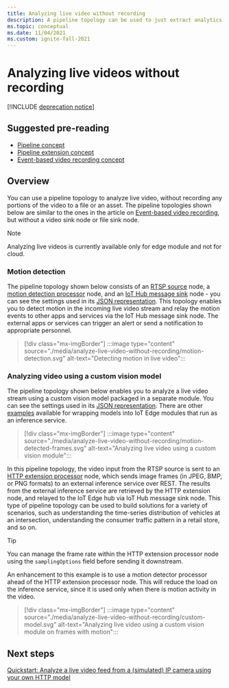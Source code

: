 ```yaml
---
title: Analyzing live video without recording
description: A pipeline topology can be used to just extract analytics from a live video stream, without having to record it on the edge or in the cloud. This article discusses this concept.
ms.topic: conceptual
ms.date: 11/04/2021
ms.custom: ignite-fall-2021
---
```

# Analyzing live videos without recording

[!INCLUDE [deprecation notice](./includes/deprecation-notice.md)]

## Suggested pre-reading 

* [Pipeline concept](pipeline.md)
* [Pipeline extension concept](pipeline-extension.md)
* [Event-based video recording concept](event-based-video-recording-concept.md)

## Overview  

You can use a pipeline topology to analyze live video, without recording any portions of the video to a file or an asset. The pipeline topologies shown below are similar to the ones in the article on [Event-based video recording](event-based-video-recording-concept.md), but without a video sink node or file sink node.

> [!NOTE]
> Analyzing live videos is currently available only for edge module and not for cloud.

### Motion detection

The pipeline topology shown below consists of an [RTSP source](pipeline.md#rtsp-source) node, a [motion detection processor](pipeline.md#motion-detection-processor) node, and an [IoT Hub message sink](pipeline.md#iot-hub-message-sink) node - you can see the settings used in its [JSON representation](https://github.com/Azure/video-analyzer/blob/main/pipelines/live/topologies/motion-detection/topology.json). This topology enables you to detect motion in the incoming live video stream and relay the motion events to other apps and services via the IoT Hub message sink node. The external apps or services can trigger an alert or send a notification to appropriate personnel.

> [!div class="mx-imgBorder"]
> :::image type="content" source="./media/analyze-live-video-without-recording/motion-detection.svg" alt-text="Detecting motion in live video":::

### Analyzing video using a custom vision model 

The pipeline topology shown below enables you to analyze a live video stream using a custom vision model packaged in a separate module. You can see the settings used in its [JSON representation](https://github.com/Azure/video-analyzer/blob/main/pipelines/live/topologies/httpExtension/topology.json). There are other [examples](https://github.com/Azure/video-analyzer/tree/main/edge-modules/extensions) available for wrapping models into IoT Edge modules that run as an inference service.

> [!div class="mx-imgBorder"]
> :::image type="content" source="./media/analyze-live-video-without-recording/motion-detected-frames.svg" alt-text="Analyzing live video using a custom vision module":::

In this pipeline topology, the video input from the RTSP source is sent to an [HTTP extension processor](pipeline.md#http-extension-processor) node, which sends image frames (in JPEG, BMP, or PNG formats) to an external inference service over REST. The results from the external inference service are retrieved by the HTTP extension node, and relayed to the IoT Edge hub via IoT Hub message sink node. This type of pipeline topology can be used to build solutions for a variety of scenarios, such as understanding the time-series distribution of vehicles at an intersection, understanding the consumer traffic pattern in a retail store, and so on.

> [!TIP]
> You can manage the frame rate within the HTTP extension processor node using the `samplingOptions` field before sending it downstream.

An enhancement to this example is to use a motion detector processor ahead of the HTTP extension processor node. This will reduce the load on the inference service, since it is used only when there is motion activity in the video.

> [!div class="mx-imgBorder"]
> :::image type="content" source="./media/analyze-live-video-without-recording/custom-model.svg" alt-text="Analyzing live video using a custom vision module on frames with motion":::

## Next steps

[Quickstart: Analyze a live video feed from a (simulated) IP camera using your own HTTP model](analyze-live-video-use-your-model-http.md)
